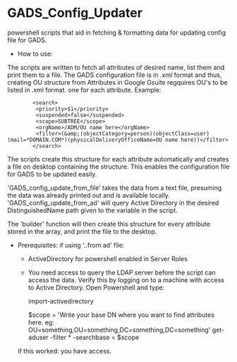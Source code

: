 # GADS_Config_Updater
powershell scripts that aid in fetching & formatting data for updating config file for GADS.

* How to use:

The scripts are written to fetch all attributes of desired name, list them and print them to a file.
The GADS configuration file is in .xml format and thus, creating OU structure from Attributes in Google Gsuite regquires
OU's to be listed in .xml format. one <orgName> for each attribute. Example:
  
            <search>
             <priority>$1</priority>
             <suspended>false</suspended>
             <scope>SUBTREE</scope>
             <orgName>/ADM/OU name here</orgName>
             <filter>(&amp;(objectCategory=person)(objectClass=user)(mail=*DOMAIN.COM*)(physicalDeliveryOfficeName=OU name here))</filter>
            </search>
  
  The scripts create this structure for each attribute automatically and creates a file on desktop containing the structure. 
  This enables the configuration file for GADS to be updated easily.
  
  'GADS_config_update_from_file' takes the data from a text file, presuming the data was already printed out and is available locally.
  'GADS_config_update_from_ad' will query Active Directory in the desired DistinguishedName path given to the variable in the script.
  
  The 'builder' function will then create this structure for every attribute stored in the array, and print the file to the desktop. 
  
  * Prerequisites: 
    if using '..from ad' file:
  
    * ActiveDirectory for powershell enabled in Server Roles
    * You need access to query the LDAP server before the script can access the data. Verify this by logging on to a machine with access
      to Active Directory. Open Powershell and type:
      
        import-activedirectory
        
        $scope = 'Write your base DN where you want to find attributes here. eg: OU=something,OU=something,DC=something,DC=something'
        get-aduser -filter * -searchbase = $scope
   
    if this worked: you have access. 
    
   
